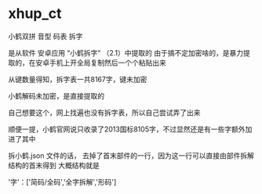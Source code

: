# xhup_ct
小鹤双拼 音型 码表 拆字


是从软件 安卓应用 “小鹤拆字” （2.1）中提取的
由于搞不定加密啥的，是暴力提取的，在安卓手机上开全局复制然后一个个粘贴出来

从键数量得知，拆字表一共8167字，键未加密

小鹤解码未加密，是直接提取的

自己想要这个，网上找遍也没有拆字表，所以自己尝试弄了出来





顺便一提，小鹤官网说只收录了2013国标8105字，不过显然还是有一些字额外加进了其中




拆小鹤.json 文件的话， 去掉了首末部件的一行，因为这一行可以直接由部件拆解结构的首末得到
大概结构就是

'字'：['简码/全码','全字拆解','形码']
